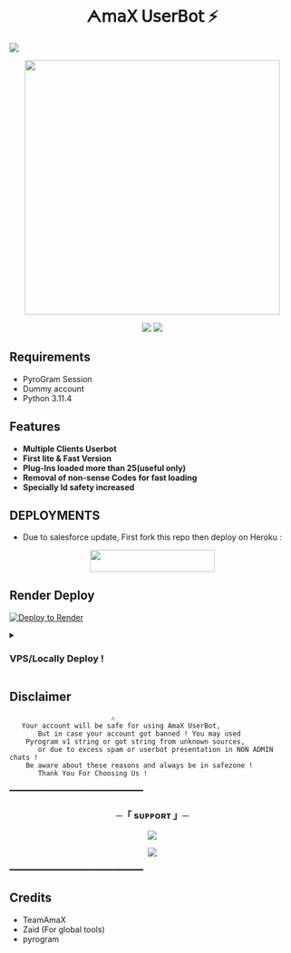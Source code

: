 <h1 align="center">
<b>ᗅ𝗆𝖺𝖷 𝖴𝗌𝖾𝗋𝖡𝗈𝗍 ⚡</b>
</h1>

<img src="https://user-images.githubusercontent.com/73097560/115834477-dbab4500-a447-11eb-908a-139a6edaec5c.gif">
<p align="center"><a href="https://t.me/TheAmaX"><img src="https://graph.org/file/a6dfcc9511ac6a443fb45.jpg" width="450"></a></p>
<p align="center">
<p align="center">
    <a href="https://www.python.org/" alt="made-with-python"> <img src="https://img.shields.io/badge/Made%20with-Python-black.svg?style=flat-square&logo=python&logoColor=blue&color=red" /></a>
<img src="https://user-images.githubusercontent.com/73097560/115834477-dbab4500-a447-11eb-908a-139a6edaec5c.gif">

## Requirements 

- PyroGram Session
- Dummy account
- Python 3.11.4

## Features 

- **Multiple Clients Userbot**
- **First lite & Fast Version**
- **Plug-Ins loaded more than 25(useful only)**
- **Removal of non-sense Codes for fast loading**
- **Specially Id safety increased**


## DEPLOYMENTS

- Due to salesforce update, First fork this repo then deploy on Heroku :

<p align="center"><a href="https://dashboard.heroku.com/new?template=https://github.com/TeamAmaX/AmaXUserBot"> <img src="https://img.shields.io/badge/Deploy%20On%20Heroku-black?style=for-the-badge&logo=heroku" width="220" height="38.45"/></a></p>

## Render Deploy

[![Deploy to Render](https://render.com/images/deploy-to-render-button.svg)](https://render.com/deploy?repo=https://github.com/TeamAmaX/AmaXUserBot)

<details>
<summary><h3>
<b> VPS/Locally Deploy !</b>
</h3></summary>

- Get your [Necessary Variables](https://github.com/TeamAmaX/AmaXUserBot/blob/master/config.py)
- Upgrade and Update by :
`$ apt-get -y update`
- Install required packages by :
`$ apt-get -y install git gcc python3-pip -y`
- Clone the repository by :
`$ git clone https://github.com/AnoxDx/AnonymousUserBot`
- Get Up By :
`$ cd AnonymousUserBot`
- Install requirements by :
`$ pip3 install -U -r requirements.txt`
- Set Variables By :
`$ cp sample.env .env`
- Input Veriables
`$ nano .env`

  
</details>

## Disclaimer 


```console
                         ⚠️
   Your account will be safe for using AmaX UserBot,
       But in case your account got banned ! You may used
    Pyrogram v1 string or got string from unknown sources,
       or due to excess spam or userbot presentation in NON ADMIN chats !
    Be aware about these reasons and always be in safezone !
       Thank You For Choosing Us !
```
━━━━━━━━━━━━━━━━━━━━━━━━━━━━

<h3 align="center">
    ─「 sᴜᴩᴩᴏʀᴛ 」─
</h3>

<p align="center">
<a href="https://t.me/AmaXchats"><img src="https://img.shields.io/badge/-Support%20Group-blue.svg?style=for-the-badge&logo=Telegram"></a>
</p>
<p align="center">
<a href="https://t.me/TheAmaX"><img src="https://img.shields.io/badge/-Support%20Channel-blue.svg?style=for-the-badge&logo=Telegram"></a>
</p>

━━━━━━━━━━━━━━━━━━━━━━━━━━━━
## Credits 
- TeamAmaX
- Zaid (For global tools)
- pyrogram
